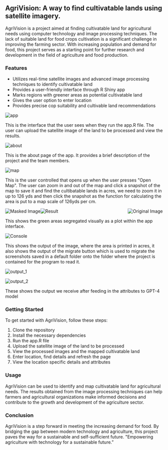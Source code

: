 ## AgriVision: A way to find cultivatable lands using satellite imagery.

AgriVision is a project aimed at finding cultivatable land for agricultural needs using computer technology and image processing techniques. The lack of suitable land for food crops cultivation is a significant challenge in improving the farming sector. With increasing population and demand for food, this project serves as a starting point for further research and development in the field of agriculture and food production.

### Features

- Utilizes real-time satellite images and advanced image processing techniques to identify cultivatable land
- Provides a user-friendly interface through R Shiny app
- Marks regions with greener areas as potential cultivatable land
- Gives the user option to enter location
- Provides precise cop suitability and cultivable land recommendations 

![app](media/app2.png "App Interface")

This is the interface that the user sees when they run the app.R file. The user can upload the satellite image of the land to be processed and view the results.

![about](media/about2.png "About")

This is the about page of the app. It provides a brief description of the project and the team members.

![map](media/map.png "Map")

This is the user controlled that opens up when the user presses "Open Map". The user can zoom in and out of the map and click a snapshot of the map to save it and find the cultibatable lands in acres, we need to zoom it in up to 126 yds and then click the snapshot as the function for calculating the area is put to a map scale of 126yds per cm.

<div>
  <img src="media/mask2.png" alt="Masked Image" style="width: auto; float: left;">
  <img src="media/original2.png" alt="Original Image" style="width: auto; float: right;">
</div>

![Result](media/result2.png "Resultant Image")

This shows the green areas segregated visually as a plot within the app interface.

![Console](media/console.png "Console")

This shows the output of the image, where the area is printed in acres, it also shows the output of the migrate button which is used to migrate the screenshots saved in a default folder onto the folder where the project is contained for the program to read it. 

![output_1](media/gpt_output_1.png "output_1")

![output_2](media/gpt_output_2.png "output_2")

These shows the output we receive after feeding in the attributes to GPT-4 model



### Getting Started
To get started with AgriVision, follow these steps:

1. Clone the repository
2. Install the necessary dependencies
3. Run the app.R file
4. Upload the satellite image of the land to be processed
5. View the processed images and the mapped cultivatable land
6. Enter location, find details and refresh the page
7. View the location specific details and attributes

### Usage
AgriVision can be used to identify and map cultivatable land for agricultural needs. The results obtained from the image processing techniques can help farmers and agricultural organizations make informed decisions and contribute to the growth and development of the agriculture sector.

### Conclusion
AgriVision is a step forward in meeting the increasing demand for food. By bridging the gap between modern technology and agriculture, this project paves the way for a sustainable and self-sufficient future. "Empowering agriculture with technology for a sustainable future.”



